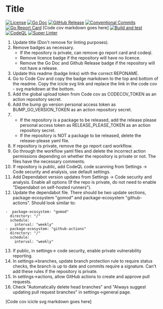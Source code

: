 # Title

[![License](https://img.shields.io/github/license/andrew-field/REPONAME)](./LICENSE)
[![Go Doc](https://pkg.go.dev/badge/github.com/andrew-field/REPONAME?status.svg)](https://pkg.go.dev/github.com/andrew-field/REPONAME "GoDoc")
[![GitHub Release](https://img.shields.io/github/v/release/andrew-field/REPONAME)](https://github.com/andrew-field/REPONAME/releases/latest "GitHub release")
[![Conventional Commits](https://img.shields.io/badge/Conventional%20Commits-1.0.0-yellow.svg)](https://conventionalcommits.org)
[![Go Report Card](https://goreportcard.com/badge/github.com/andrew-field/REPONAME)](https://goreportcard.com/report/github.com/andrew-field/REPONAME)
[Code cov markdown goes here]
[![Build and test](https://github.com/andrew-field/REPONAME/actions/workflows/build-test.yml/badge.svg)](https://github.com/andrew-field/REPONAME/actions/workflows/build-test.yml)
[![CodeQL](https://github.com/andrew-field/REPONAME/actions/workflows/github-code-scanning/codeql/badge.svg)](https://github.com/andrew-field/REPONAME/actions/workflows/github-code-scanning/codeql)
[![Super Linter](https://github.com/andrew-field/REPONAME/actions/workflows/super-linter.yml/badge.svg)](https://github.com/andrew-field/REPONAME/actions/workflows/super-linter.yml)

1. Update title (Don't remove for linting purposes).
2. Remove badges as necessary.
   - If the repository is private, can remove go report card and codeql.
   - Remove licence badge if the repository will have no licence.
   - Remove the Go Doc and Github Release badge if the repository will not have a release.
3. Update this readme (badge links) with the correct REPONAME.
4. Go to Code Cov and copy the badge markdown to the top and bottom of the readme. Copy the icicle svg link and replace the link in the code cov - svg markdown at the bottom.
5. Add the global upload token from Code cov as CODECOV_TOKEN as an action repository secret.
6. Add the bump go version personal access token as BUMP_GO_VERSION_TOKEN as an action repository secret.
7.
   - If the repository is a package to be released, add the release please personal access token as RELEASE_PLEASE_TOKEN as an action repository secret.
   - If the repository is NOT a package to be released, delete the release-please yaml file.
8. If repository is private, remove the go report card workflow.
9. Go through the workflow yaml files and delete the incorrect action permissions depending on whether the repository is private or not. The files have the necessary comments.
10. If repository is public, add CodeQL code scanning from Settings -> Code security and analysis, use default settings.
11. Add Dependabot version updates from Settings -> Code security and analysis. Enable all options (If the repo is private, do not need to enable "Dependabot on self-hosted runners").
12. Update the dependabot file. There should be two update sections, package-ecosystem "gomod" and package-ecosystem "github-actions". Should look similar to:
  ```
  -  package-ecosystem: "gomod"
    directory: "/"
    schedule:
      interval: "weekly"
  - package-ecosystem: "github-actions"
    directory: "/"
    schedule:
      interval: "weekly"
  ```
13. If public, in settings-> code security, enable private vulnerability reporting.
14. In settings->branches, update branch protection rule to require status checks, the branch is up to date and commits require a signature. Can't add these rules if the repository is private.
15. In settings->actions, allow GitHub actions to create and approve pull requests.
16. Check "Automatically delete head branches" and "Always suggest updating pull request branches" in settings->general page.

[Code cov icicle svg markdown goes here]
